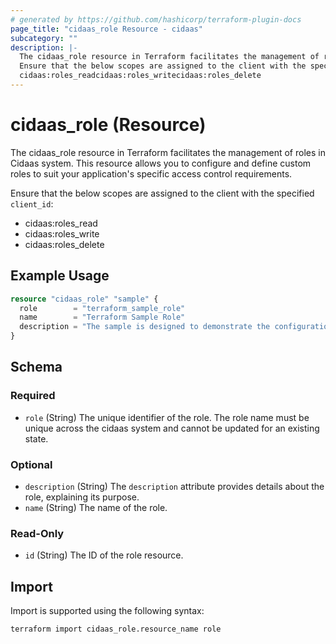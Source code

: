 ```yaml
---
# generated by https://github.com/hashicorp/terraform-plugin-docs
page_title: "cidaas_role Resource - cidaas"
subcategory: ""
description: |-
  The cidaas_role resource in Terraform facilitates the management of roles in Cidaas system. This resource allows you to configure and define custom roles to suit your application's specific access control requirements.
  Ensure that the below scopes are assigned to the client with the specified client_id:
  cidaas:roles_readcidaas:roles_writecidaas:roles_delete
---
```


# cidaas_role (Resource)

The cidaas_role resource in Terraform facilitates the management of roles in Cidaas system. This resource allows you to configure and define custom roles to suit your application's specific access control requirements.

 Ensure that the below scopes are assigned to the client with the specified `client_id`:
- cidaas:roles_read
- cidaas:roles_write
- cidaas:roles_delete

## Example Usage

```terraform
resource "cidaas_role" "sample" {
  role        = "terraform_sample_role"
  name        = "Terraform Sample Role"
  description = "The sample is designed to demonstrate the configuration of the terraform cidaas_role resource."
}
```

<!-- schema generated by tfplugindocs -->
## Schema

### Required

- `role` (String) The unique identifier of the role. The role name must be unique across the cidaas system and cannot be updated for an existing state.

### Optional

- `description` (String) The `description` attribute provides details about the role, explaining its purpose.
- `name` (String) The name of the role.

### Read-Only

- `id` (String) The ID of the role resource.

## Import

Import is supported using the following syntax:

```shell
terraform import cidaas_role.resource_name role
```
